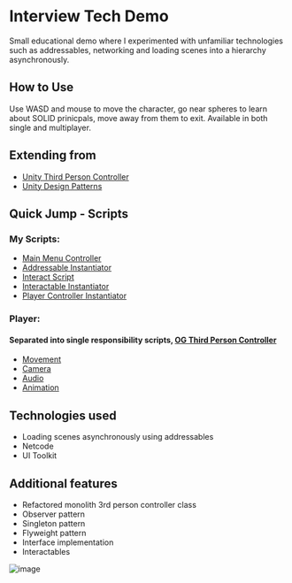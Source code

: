 # Interview Tech Demo
Small educational demo where I experimented with unfamiliar technologies such as addressables, networking and loading scenes into a hierarchy asynchronously.

## How to Use
Use WASD and mouse to move the character, go near spheres to learn about SOLID prinicpals, move away from them to exit. Available in both single and multiplayer.

## Extending from
- [Unity Third Person Controller](https://assetstore.unity.com/packages/essentials/starter-assets-thirdperson-updates-in-new-charactercontroller-pa-196526?srsltid=AfmBOoqvIsOoFsGqnJY6_LrtKc1UEwbI17N8BXxxux6a0p3WZgX4wC5X)
- [Unity Design Patterns](https://assetstore.unity.com/packages/essentials/tutorial-projects/level-up-your-code-with-design-patterns-and-solid-289616?srsltid=AfmBOoo1yzzEJk81iBWJnT2g8zU0QgPfhlVvohvhjxRWq8Mas6FF4ETF)

## Quick Jump - Scripts
### My Scripts:
- [Main Menu Controller](https://github.com/mmadsoup/Floreo-Interview-Demo/blob/main/Floreo-Interview-Demo/Assets/Scripts/UI/MainMenuCotroller.cs)
- [Addressable Instantiator](https://github.com/mmadsoup/Floreo-Interview-Demo/blob/main/Floreo-Interview-Demo/Assets/Scripts/Addressables/AddressableInstantiator.cs)
- [Interact Script](https://github.com/mmadsoup/Floreo-Interview-Demo/blob/main/Floreo-Interview-Demo/Assets/Scripts/Interactables/Interactable.cs)
- [Interactable Instantiator](https://github.com/mmadsoup/Floreo-Interview-Demo/blob/main/Floreo-Interview-Demo/Assets/Scripts/Interactables/InteractableInstantiator.cs)
- [Player Controller Instantiator](https://github.com/mmadsoup/Floreo-Interview-Demo/blob/main/Floreo-Interview-Demo/Assets/Scripts/Addressables/PlayerControllerInstantiator.cs)


### Player:
#### Separated into single responsibility scripts, [OG Third Person Controller](https://github.com/mmadsoup/Floreo-Interview-Demo/blob/main/Floreo-Interview-Demo/Assets/StarterAssets/ThirdPersonController/Scripts/ThirdPersonController.cs)
- [Movement](https://github.com/mmadsoup/Floreo-Interview-Demo/blob/main/Floreo-Interview-Demo/Assets/Scripts/Player/Movement/PlayerMovement.cs)
- [Camera](https://github.com/mmadsoup/Floreo-Interview-Demo/blob/main/Floreo-Interview-Demo/Assets/Scripts/Player/Camera/PlayerCamera.cs)
- [Audio](https://github.com/mmadsoup/Floreo-Interview-Demo/blob/main/Floreo-Interview-Demo/Assets/Scripts/Player/Audio/PlayerAudio.cs)
- [Animation](https://github.com/mmadsoup/Floreo-Interview-Demo/blob/main/Floreo-Interview-Demo/Assets/Scripts/Player/Animation/PlayerAnimation.cs)

## Technologies used
- Loading scenes asynchronously using addressables
- Netcode
- UI Toolkit

## Additional features
- Refactored monolith 3rd person controller class
- Observer pattern
- Singleton pattern
- Flyweight pattern
- Interface implementation
- Interactables


![image](https://github.com/user-attachments/assets/c405d7e2-5918-45c5-8217-006e6c539016)
